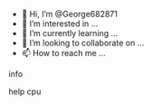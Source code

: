 - 👋 Hi, I’m @George682871
- 👀 I’m interested in ...
- 🌱 I’m currently learning ...
- 💞️ I’m looking to collaborate on ...
- 📫 How to reach me ...

<!---
George682871/George682871 is a ✨ special ✨ repository because its `README.md` (this file) appears on your GitHub profile.
You can click the Preview link to take a look at your changes.
--->info
help
cpu
